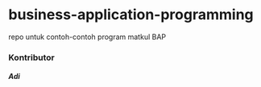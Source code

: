 # business-application-programming
repo untuk contoh-contoh program matkul BAP

### Kontributor
##### Adi
